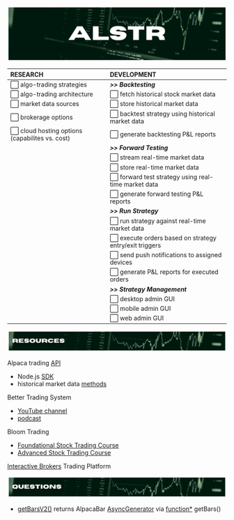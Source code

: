 ![alstr project hero](./repo_assets/readme_title.png)

<div align='center'>

| RESEARCH                                                          | DEVELOPMENT                                                               |
| :---------------------------------------------------------------- | :------------------------------------------------------------------------ |
| :white_large_square: algo-trading strategies                      | **_>> Backtesting_**                                                      |
| :white_large_square: algo-trading architecture                    | :white_large_square: fetch historical stock market data                   |
| :white_large_square: market data sources                          | :white_large_square: store historical market data                         |
| :white_large_square: brokerage options                            | :white_large_square: backtest strategy using historical market data       |
| :white_large_square: cloud hosting options (capabilites vs. cost) | :white_large_square: generate backtesting P&L reports                     |
|                                                                   | **_>> Forward Testing_**                                                  |
|                                                                   | :white_large_square: stream real-time market data                         |
|                                                                   | :white_large_square: store real-time market data                          |
|                                                                   | :white_large_square: forward test strategy using real-time market data    |
|                                                                   | :white_large_square: generate forward testing P&L reports                 |
|                                                                   | **_>> Run Strategy_**                                                     |
|                                                                   | :white_large_square: run strategy against real-time market data           |
|                                                                   | :white_large_square: execute orders based on strategy entry/exit triggers |
|                                                                   | :white_large_square: send push notifications to assigned devices          |
|                                                                   | :white_large_square: generate P&L reports for executed orders             |
|                                                                   | **_>> Strategy Management_**                                              |
|                                                                   | :white_large_square: desktop admin GUI                                    |
|                                                                   | :white_large_square: mobile admin GUI                                     |
|                                                                   | :white_large_square: web admin GUI                                        |

</div>

![alstr project resources](./repo_assets/readme_resources.png)

Alpaca trading [API](https://alpaca.markets/)

- Node.js [SDK](https://github.com/alpacahq/alpaca-trade-api-js)
- historical market data [methods](https://github.com/alpacahq/alpaca-trade-api-js#data-api)

Better Trading System

- [YouTube channel]()
- [podcast]()

Bloom Trading

- [Foundational Stock Trading Course]()
- [Advanced Stock Trading Course]()

[Interactive Brokers](https://www.interactivebrokers.com/en/home.php) Trading Platform

![alstr project resources](./repo_assets/readme_questions.png)

- [getBarsV2()](https://github.com/alpacahq/alpaca-trade-api-js/blob/e323991fa6fc0e629ffc52514a009f2a9b24ce31/lib/resources/datav2/rest_v2.ts#L241) returns AlpacaBar [AsyncGenerator](https://developer.mozilla.org/en-US/docs/Web/JavaScript/Reference/Global_Objects/Generator) via [function\*](https://developer.mozilla.org/en-US/docs/Web/JavaScript/Reference/Statements/function*) getBars()
